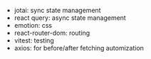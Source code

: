- jotai: sync state management
- react query: async state management
- emotion: css
- react-router-dom: routing
- vitest: testing
- axios: for before/after fetching automization
